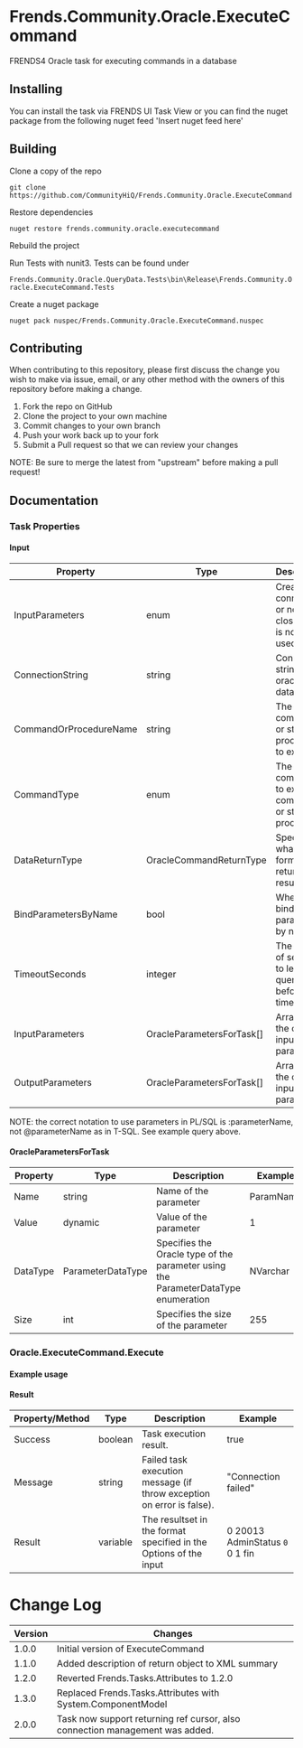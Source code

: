 # Frends.Community.Oracle.ExecuteCommand
FRENDS4 Oracle task for executing commands in a database

## Installing
You can install the task via FRENDS UI Task View or you can find the nuget package from the following nuget feed
'Insert nuget feed here'

## Building
Clone a copy of the repo

`git clone https://github.com/CommunityHiQ/Frends.Community.Oracle.ExecuteCommand`

Restore dependencies

`nuget restore frends.community.oracle.executecommand`

Rebuild the project

Run Tests with nunit3. Tests can be found under

`Frends.Community.Oracle.QueryData.Tests\bin\Release\Frends.Community.Oracle.ExecuteCommand.Tests`

Create a nuget package

`nuget pack nuspec/Frends.Community.Oracle.ExecuteCommand.nuspec`

## Contributing
When contributing to this repository, please first discuss the change you wish to make via issue, email, or any other method with the owners of this repository before making a change.

1. Fork the repo on GitHub
2. Clone the project to your own machine
3. Commit changes to your own branch
4. Push your work back up to your fork
5. Submit a Pull request so that we can review your changes

NOTE: Be sure to merge the latest from "upstream" before making a pull request!

## Documentation

### Task Properties

#### Input

| Property             | Type                 | Description                          | Example |
| ---------------------| ---------------------| ------------------------------------ | ----- |
| InputParameters | enum | Create new connection or not and close it if it is no longer used. | CreateNewAndCloseIt |
| ConnectionString | string | Connection string to the oracle database | Data Source=localhost;User Id=<userid>;Password=<password>;Persist Security Info=True; |
| CommandOrProcedureName | string | The SQL command or stored procedure to execute | INSERT INTO TestTable (textField) VALUES (:param1) |
| CommandType | enum | The type of command to execute: command or stored procedure | Command |
| DataReturnType | OracleCommandReturnType | Specifies in what format to return the results | XMLDocument |
| BindParametersByName | bool | Whether to bind the parameters by name | false |
| TimeoutSeconds | integer | The amount of seconds to let a query run before timeout | 666 |
| InputParameters | OracleParametersForTask[] |  Array with the oracle input parameters | n/a |
| OutputParameters | OracleParametersForTask[] |  Array with the oracle input parameters | n/a |

NOTE: the correct notation to use parameters in PL/SQL is :parameterName, not @parameterName as in T-SQL. See example query above.

#### OracleParametersForTask

| Property             | Type                 | Description                          | Example |
| ---------------------| ---------------------| ------------------------------------ | ----- |
| Name | string | Name of the parameter | ParamName |
| Value | dynamic | Value of the parameter | 1 |
| DataType | ParameterDataType | Specifies the Oracle type of the parameter using the ParameterDataType enumeration | NVarchar |
| Size | int | Specifies the size of the parameter | 255 |

### Oracle.ExecuteCommand.Execute

#### Example usage

#### Result

| Property/Method | Type | Description | Example |
| ---------------------| ---------------------| ----------------------- | -------- |
| Success | boolean | Task execution result. | true |
| Message | string | Failed task execution message (if throw exception on error is false). | "Connection failed" |
| Result | variable | The resultset in the format specified in the Options of the input | <?xml version="1.0"?><root> <row>  <ID>0</ID>  <TABLEID>20013</TABLEID>  <FIELDNAME>AdminStatus</FIELDNAME>  <CODE>0</CODE>  <ATTRTYPE>0</ATTRTYPE>  <ACTIVEUSE>1</ACTIVEUSE>  <LANGUAGEID>fin</LANGUAGEID> </row></root>|

# Change Log

| Version             | Changes                 |
| ---------------------| ---------------------|
| 1.0.0 | Initial version of ExecuteCommand |
| 1.1.0 | Added description of return object to XML summary |
| 1.2.0 | Reverted Frends.Tasks.Attributes to 1.2.0 |
| 1.3.0 | Replaced Frends.Tasks.Attributes with System.ComponentModel |
| 2.0.0 | Task now support returning ref cursor, also connection management was added.|

